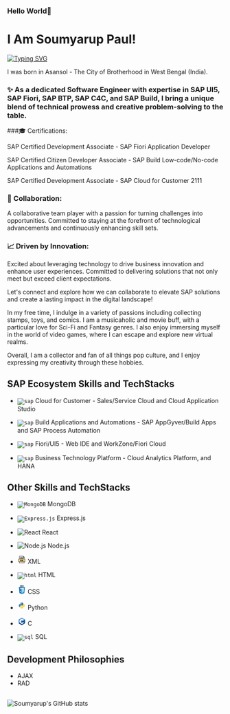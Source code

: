 ### Hello World👋

# I Am Soumyarup Paul!

[![Typing SVG](https://readme-typing-svg.herokuapp.com?font=Fira+Code&weight=100&size=17&pause=1000&color=F7F7F7&random=false&width=435&lines=Software+Engineer+%40+Incture;SAP+Certified+Fiori+Application+Developer;SAP+Certified+C4C+Development+Associate;SAP+Certified+Citizen+Developer)](https://git.io/typing-svg)

I was born in Asansol - The City of Brotherhood in West Bengal (India).

### ✨ As a dedicated Software Engineer with expertise in SAP UI5, SAP Fiori, SAP BTP, SAP C4C, and SAP Build, I bring a unique blend of technical prowess and creative problem-solving to the table.

###🎓 Certifications:

SAP Certified Development Associate - SAP Fiori Application Developer

SAP Certified Citizen Developer Associate - SAP Build Low-code/No-code Applications and Automations

SAP Certified Development Associate - SAP Cloud for Customer 2111

### 🤝 Collaboration:

A collaborative team player with a passion for turning challenges into opportunities.
Committed to staying at the forefront of technological advancements and continuously enhancing skill sets.

### 📈 Driven by Innovation:

Excited about leveraging technology to drive business innovation and enhance user experiences.
Committed to delivering solutions that not only meet but exceed client expectations.

Let's connect and explore how we can collaborate to elevate SAP solutions and create a lasting impact in the digital landscape!

In my free time, I indulge in a variety of passions including collecting stamps, toys, and comics. I am a musicaholic and movie buff, with a particular love for Sci-Fi and Fantasy genres. I also enjoy immersing myself in the world of video games, where I can escape and explore new virtual realms. 

Overall, I am a collector and fan of all things pop culture, and I enjoy expressing my creativity through these hobbies.


## SAP Ecosystem Skills and TechStacks

* <code><img height="20" alt="sap" src="https://upload.wikimedia.org/wikipedia/commons/thumb/5/59/SAP_2011_logo.svg/455px-SAP_2011_logo.svg.png"></code> Cloud for Customer - Sales/Service Cloud and Cloud Application Studio


* <code><img height="20" alt="sap" src="https://upload.wikimedia.org/wikipedia/commons/thumb/5/59/SAP_2011_logo.svg/455px-SAP_2011_logo.svg.png"></code> Build Applications and Automations - SAP AppGyver/Build Apps and SAP Process Automation


* <code><img height="20" alt="sap" src="https://upload.wikimedia.org/wikipedia/commons/thumb/5/59/SAP_2011_logo.svg/455px-SAP_2011_logo.svg.png"></code> Fiori/UI5 - Web IDE and WorkZone/Fiori Cloud 


* <code><img height="20" alt="sap" src="https://upload.wikimedia.org/wikipedia/commons/thumb/5/59/SAP_2011_logo.svg/455px-SAP_2011_logo.svg.png"></code> Business Technology Platform - Cloud Analytics Platform, and HANA

## Other Skills and TechStacks

* <code><img height="20" alt="MongoDB" src="https://w7.pngwing.com/pngs/956/695/png-transparent-mongodb-original-wordmark-logo-icon-thumbnail.png"></code> MongoDB

* <code><img height="20" alt="Express.js" src="https://www.edureka.co/blog/wp-content/uploads/2019/07/express-logo.png"></code> Express.js

* <img height="20" alt="React" src="https://w7.pngwing.com/pngs/403/269/png-transparent-react-react-native-logos-brands-in-colors-icon-thumbnail.png"></code> React

* <img height="20" alt="Node.js" src="https://upload.wikimedia.org/wikipedia/commons/thumb/d/d9/Node.js_logo.svg/2560px-Node.js_logo.svg.png"></code> Node.js

* <code><img height="20" alt="xml" src="https://raw.githubusercontent.com/github/explore/05a6f4c574a32b6b2f04c2e589f6c82d9df46a5d/topics/xml/xml.png"></code> XML

* <code><img height="20" alt="html" src="https://w7.pngwing.com/pngs/390/229/png-transparent-logo-html5-brand-design-text-logo-number.png"></code> HTML

* <code><img height="20" alt="css" src="https://raw.githubusercontent.com/github/explore/80688e429a7d4ef2fca1e82350fe8e3517d3494d/topics/css/css.png"></code> CSS

* <code><img height="20" alt="python" src="https://raw.githubusercontent.com/github/explore/80688e429a7d4ef2fca1e82350fe8e3517d3494d/topics/python/python.png"></code> Python

* <code><img height="20" alt="c" src="https://raw.githubusercontent.com/github/explore/f3e22f0dca2be955676bc70d6214b95b13354ee8/topics/c/c.png"></code> C
 
* <code><img height="20" alt="sql" src="https://w7.pngwing.com/pngs/167/148/png-transparent-microsoft-azure-sql-database-microsoft-sql-server-database-blue-text-logo.png"></code> SQL

## Development Philosophies

* AJAX
* RAD

##

![Soumyarup's GitHub stats](https://github-readme-stats.vercel.app/api?username=soumyaruppaul&show_icons=true&theme=dark)
